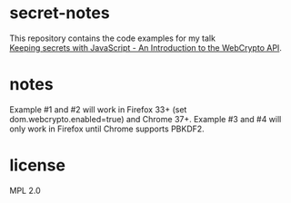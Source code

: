 # secret-notes

This repository contains the code examples for my talk  
[Keeping secrets with JavaScript - An Introduction to the WebCrypto API](http://timtaubert.de/blog/2014/09/keeping-secrets-with-javascript/).

# notes

Example #1 and #2 will work in Firefox 33+ (set dom.webcrypto.enabled=true) and Chrome 37+. Example #3 and #4 will only work in Firefox until Chrome supports PBKDF2.

# license

MPL 2.0
